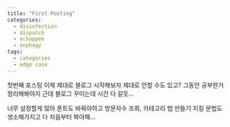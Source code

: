 ```yaml
---
title: "First Posting"
categories:
  - disinfection
  - dispatch
  - echappee
  - enphagy
tags:
  - categories
  - edge case
---
```

첫번째 포스팅
이제 제대로 블로그 시작해보자
제대로 안할 수도 있고?
그동안 공부한거 정리해봐야지
근데 블로그 꾸미는데 시간 다 갈듯...

너무 설정할게 많아 폰트도 바꿔야하고 방문자수 조회, 카테고리 탭 만들기
지킬 문법도 생소해가지고 다 처음부터 봐야해...
